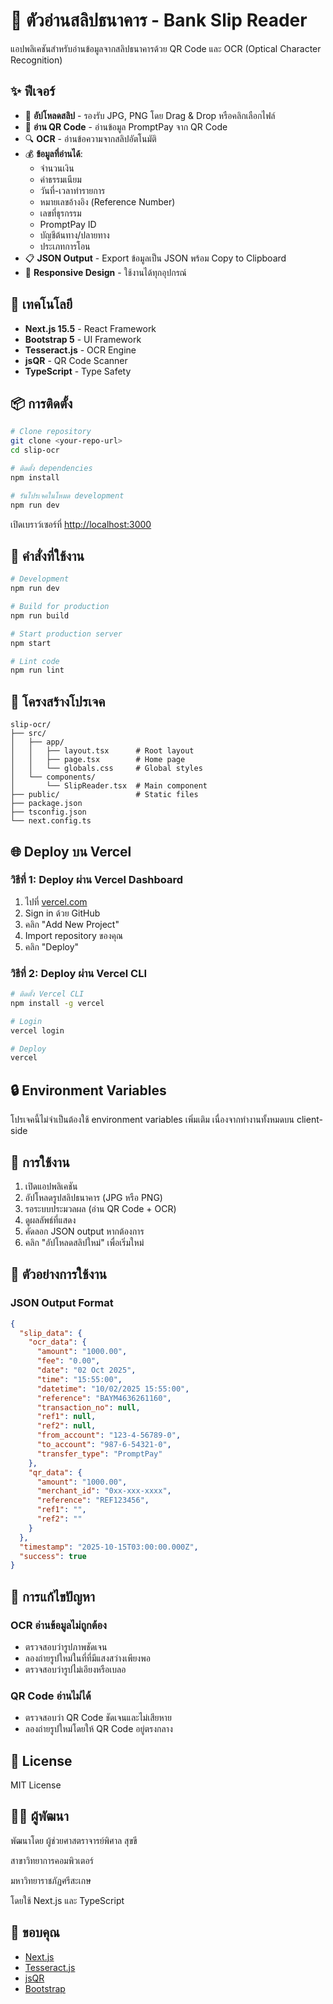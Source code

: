 # 🏦 ตัวอ่านสลิปธนาคาร - Bank Slip Reader

แอปพลิเคชันสำหรับอ่านข้อมูลจากสลิปธนาคารด้วย QR Code และ OCR (Optical Character Recognition)

## ✨ ฟีเจอร์

- 📸 **อัปโหลดสลิป** - รองรับ JPG, PNG โดย Drag & Drop หรือคลิกเลือกไฟล์
- 📱 **อ่าน QR Code** - อ่านข้อมูล PromptPay จาก QR Code
- 🔍 **OCR** - อ่านข้อความจากสลิปอัตโนมัติ
- 💰 **ข้อมูลที่อ่านได้**:
  - จำนวนเงิน
  - ค่าธรรมเนียม
  - วันที่-เวลาทำรายการ
  - หมายเลขอ้างอิง (Reference Number)
  - เลขที่ธุรกรรม
  - PromptPay ID
  - บัญชีต้นทาง/ปลายทาง
  - ประเภทการโอน
- 📋 **JSON Output** - Export ข้อมูลเป็น JSON พร้อม Copy to Clipboard
- 📱 **Responsive Design** - ใช้งานได้ทุกอุปกรณ์

## 🚀 เทคโนโลยี

- **Next.js 15.5** - React Framework
- **Bootstrap 5** - UI Framework
- **Tesseract.js** - OCR Engine
- **jsQR** - QR Code Scanner
- **TypeScript** - Type Safety

## 📦 การติดตั้ง

```bash
# Clone repository
git clone <your-repo-url>
cd slip-ocr

# ติดตั้ง dependencies
npm install

# รันโปรเจคในโหมด development
npm run dev
```

เปิดเบราว์เซอร์ที่ [http://localhost:3000](http://localhost:3000)

## 🔧 คำสั่งที่ใช้งาน

```bash
# Development
npm run dev

# Build for production
npm run build

# Start production server
npm start

# Lint code
npm run lint
```

## 📁 โครงสร้างโปรเจค

```
slip-ocr/
├── src/
│   ├── app/
│   │   ├── layout.tsx      # Root layout
│   │   ├── page.tsx        # Home page
│   │   └── globals.css     # Global styles
│   └── components/
│       └── SlipReader.tsx  # Main component
├── public/                 # Static files
├── package.json
├── tsconfig.json
└── next.config.ts
```

## 🌐 Deploy บน Vercel

### วิธีที่ 1: Deploy ผ่าน Vercel Dashboard

1. ไปที่ [vercel.com](https://vercel.com)
2. Sign in ด้วย GitHub
3. คลิก "Add New Project"
4. Import repository ของคุณ
5. คลิก "Deploy"

### วิธีที่ 2: Deploy ผ่าน Vercel CLI

```bash
# ติดตั้ง Vercel CLI
npm install -g vercel

# Login
vercel login

# Deploy
vercel
```

## 🔒 Environment Variables

โปรเจคนี้ไม่จำเป็นต้องใช้ environment variables เพิ่มเติม เนื่องจากทำงานทั้งหมดบน client-side

## 📝 การใช้งาน

1. เปิดแอปพลิเคชัน
2. อัปโหลดรูปสลิปธนาคาร (JPG หรือ PNG)
3. รอระบบประมวลผล (อ่าน QR Code + OCR)
4. ดูผลลัพธ์ที่แสดง
5. คัดลอก JSON output หากต้องการ
6. คลิก "อัปโหลดสลิปใหม่" เพื่อเริ่มใหม่

## 🎯 ตัวอย่างการใช้งาน

### JSON Output Format

```json
{
  "slip_data": {
    "ocr_data": {
      "amount": "1000.00",
      "fee": "0.00",
      "date": "02 Oct 2025",
      "time": "15:55:00",
      "datetime": "10/02/2025 15:55:00",
      "reference": "BAYM4636261160",
      "transaction_no": null,
      "ref1": null,
      "ref2": null,
      "from_account": "123-4-56789-0",
      "to_account": "987-6-54321-0",
      "transfer_type": "PromptPay"
    },
    "qr_data": {
      "amount": "1000.00",
      "merchant_id": "0xx-xxx-xxxx",
      "reference": "REF123456",
      "ref1": "",
      "ref2": ""
    }
  },
  "timestamp": "2025-10-15T03:00:00.000Z",
  "success": true
}
```

## 🐛 การแก้ไขปัญหา

### OCR อ่านข้อมูลไม่ถูกต้อง
- ตรวจสอบว่ารูปภาพชัดเจน
- ลองถ่ายรูปใหม่ในที่ที่มีแสงสว่างเพียงพอ
- ตรวจสอบว่ารูปไม่เอียงหรือเบลอ

### QR Code อ่านไม่ได้
- ตรวจสอบว่า QR Code ชัดเจนและไม่เสียหาย
- ลองถ่ายรูปใหม่โดยให้ QR Code อยู่ตรงกลาง

## 📄 License

MIT License

## 👨‍💻 ผู้พัฒนา

พัฒนาโดย
ผู้ช่วยศาสตราจารย์พิศาล สุขขี

สาขาวิทยาการคอมพิวเตอร์

มหาวิทยาราชภัฏศรีสะเกษ


โดยใช้ Next.js และ TypeScript

## 🙏 ขอบคุณ

- [Next.js](https://nextjs.org/)
- [Tesseract.js](https://tesseract.projectnaptha.com/)
- [jsQR](https://github.com/cozmo/jsQR)
- [Bootstrap](https://getbootstrap.com/)
